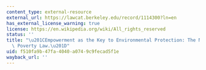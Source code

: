 ```yaml
---
content_type: external-resource
external_url: https://lawcat.berkeley.edu/record/1114300?ln=en
has_external_license_warning: true
license: https://en.wikipedia.org/wiki/All_rights_reserved
status: ''
title: "\u201CEmpowerment as the Key to Environmental Protection: The Need for Environmental\
  \ Poverty Law.\u201D"
uid: f510fa9b-47fa-4040-a074-9c9fecad5f1e
wayback_url: ''
---
```

